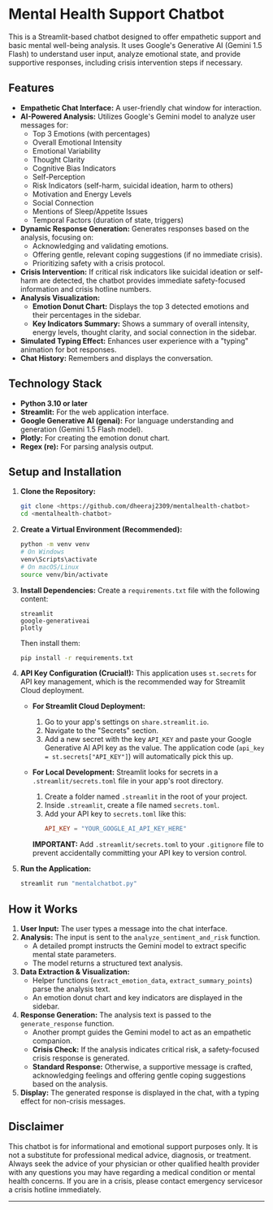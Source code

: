 # Mental Health Support Chatbot

This is a Streamlit-based chatbot designed to offer empathetic support and basic mental well-being analysis. It uses Google's Generative AI (Gemini 1.5 Flash) to understand user input, analyze emotional state, and provide supportive responses, including crisis intervention steps if necessary.

## Features

*   **Empathetic Chat Interface:** A user-friendly chat window for interaction.
*   **AI-Powered Analysis:** Utilizes Google's Gemini model to analyze user messages for:
    *   Top 3 Emotions (with percentages)
    *   Overall Emotional Intensity
    *   Emotional Variability
    *   Thought Clarity
    *   Cognitive Bias Indicators
    *   Self-Perception
    *   Risk Indicators (self-harm, suicidal ideation, harm to others)
    *   Motivation and Energy Levels
    *   Social Connection
    *   Mentions of Sleep/Appetite Issues
    *   Temporal Factors (duration of state, triggers)
*   **Dynamic Response Generation:** Generates responses based on the analysis, focusing on:
    *   Acknowledging and validating emotions.
    *   Offering gentle, relevant coping suggestions (if no immediate crisis).
    *   Prioritizing safety with a crisis protocol.
*   **Crisis Intervention:** If critical risk indicators like suicidal ideation or self-harm are detected, the chatbot provides immediate safety-focused information and crisis hotline numbers.
*   **Analysis Visualization:**
    *   **Emotion Donut Chart:** Displays the top 3 detected emotions and their percentages in the sidebar.
    *   **Key Indicators Summary:** Shows a summary of overall intensity, energy levels, thought clarity, and social connection in the sidebar.
*   **Simulated Typing Effect:** Enhances user experience with a "typing" animation for bot responses.
*   **Chat History:** Remembers and displays the conversation.

## Technology Stack

*   **Python 3.10 or later**
*   **Streamlit:** For the web application interface.
*   **Google Generative AI (genai):** For language understanding and generation (Gemini 1.5 Flash model).
*   **Plotly:** For creating the emotion donut chart.
*   **Regex (re):** For parsing analysis output.

## Setup and Installation

1.  **Clone the Repository:**
    ```bash
    git clone <https://github.com/dheeraj2309/mentalhealth-chatbot>
    cd <mentalhealth-chatbot>
    ```

2.  **Create a Virtual Environment (Recommended):**
    ```bash
    python -m venv venv
    # On Windows
    venv\Scripts\activate
    # On macOS/Linux
    source venv/bin/activate
    ```

3.  **Install Dependencies:**
    Create a `requirements.txt` file with the following content:
    ```
    streamlit
    google-generativeai
    plotly
    ```
    Then install them:
    ```bash
    pip install -r requirements.txt
    ```

4.  **API Key Configuration (Crucial!):**
    This application uses `st.secrets` for API key management, which is the recommended way for Streamlit Cloud deployment.

    *   **For Streamlit Cloud Deployment:**
        1.  Go to your app's settings on `share.streamlit.io`.
        2.  Navigate to the "Secrets" section.
        3.  Add a new secret with the key `API_KEY` and paste your Google Generative AI API key as the value.
        The application code (`api_key = st.secrets["API_KEY"]`) will automatically pick this up.

    *   **For Local Development:**
        Streamlit looks for secrets in a `.streamlit/secrets.toml` file in your app's root directory.
        1.  Create a folder named `.streamlit` in the root of your project.
        2.  Inside `.streamlit`, create a file named `secrets.toml`.
        3.  Add your API key to `secrets.toml` like this:
            ```toml
            API_KEY = "YOUR_GOOGLE_AI_API_KEY_HERE"
            ```
        **IMPORTANT:** Add `.streamlit/secrets.toml` to your `.gitignore` file to prevent accidentally committing your API key to version control.

5.  **Run the Application:**
    ```bash
    streamlit run "mentalchatbot.py" 
    ```

## How it Works

1.  **User Input:** The user types a message into the chat interface.
2.  **Analysis:** The input is sent to the `analyze_sentiment_and_risk` function.
    *   A detailed prompt instructs the Gemini model to extract specific mental state parameters.
    *   The model returns a structured text analysis.
3.  **Data Extraction & Visualization:**
    *   Helper functions (`extract_emotion_data`, `extract_summary_points`) parse the analysis text.
    *   An emotion donut chart and key indicators are displayed in the sidebar.
4.  **Response Generation:** The analysis text is passed to the `generate_response` function.
    *   Another prompt guides the Gemini model to act as an empathetic companion.
    *   **Crisis Check:** If the analysis indicates critical risk, a safety-focused crisis response is generated.
    *   **Standard Response:** Otherwise, a supportive message is crafted, acknowledging feelings and offering gentle coping suggestions based on the analysis.
5.  **Display:** The generated response is displayed in the chat, with a typing effect for non-crisis messages.

## Disclaimer

This chatbot is for informational and emotional support purposes only. It is not a substitute for professional medical advice, diagnosis, or treatment. Always seek the advice of your physician or other qualified health provider with any questions you may have regarding a medical condition or mental health concerns. If you are in a crisis, please contact emergency servicesor a crisis hotline immediately.

---
